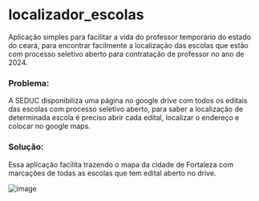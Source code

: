 # localizador_escolas

Aplicação simples para facilitar a vida do professor temporário do estado do ceará, para encontrar facilmente a localização das escolas que estão com processo seletivo aberto para contratação de professor no ano de 2024.

### Problema:
A SEDUC disponibiliza uma página no google drive com todos os editais das escolas com processo seletivo aberto, para saber a localização de determinada escola é preciso abrir cada edital, localizar o endereço e colocar no google maps. 

### Solução:
Essa aplicação facilita trazendo o mapa da cidade de Fortaleza com marcações de todas as escolas que tem edital aberto no drive.

![image](https://github.com/TiaErikaDev/localizador_escolas/assets/103070308/6e347720-5f15-477d-889a-7549e619ec62)
